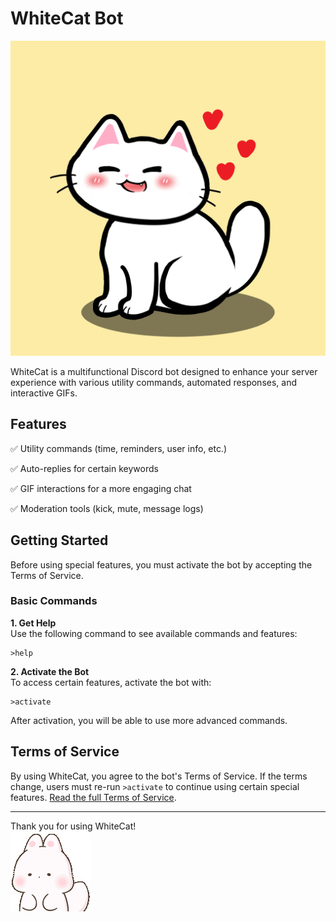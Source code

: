 # WhiteCat Bot

![WhiteCat Logo](./cat.png)

WhiteCat is a multifunctional Discord bot designed to enhance your server experience with various utility commands, automated responses, and interactive GIFs.

## Features

✅ Utility commands (time, reminders, user info, etc.)

✅ Auto-replies for certain keywords

✅ GIF interactions for a more engaging chat

✅ Moderation tools (kick, mute, message logs)

## Getting Started

Before using special features, you must activate the bot by accepting the Terms of Service.

### Basic Commands

**1. Get Help**  
Use the following command to see available commands and features:
```
>help
```

**2. Activate the Bot**  
To access certain features, activate the bot with:
```
>activate
```

After activation, you will be able to use more advanced commands.

## Terms of Service

By using WhiteCat, you agree to the bot's Terms of Service. If the terms change, users must re-run `>activate` to continue using certain special features. [Read the full Terms of Service](./Terms_of_Service.md).

---

Thank you for using WhiteCat!  
![Thank You](./thank.gif)
